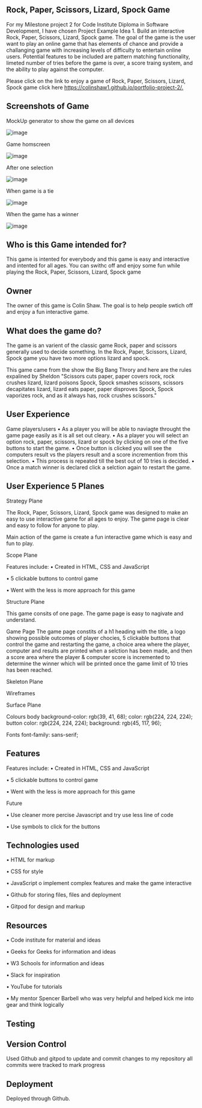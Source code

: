 Rock, Paper, Scissors, Lizard, Spock Game
--
For my Milestone project 2 for Code Institute Diploma in Software Development, I have chosen Project Example Idea 1. Build an interactive Rock, Paper, Scissors, Lizard, Spock game. The goal of the game is the user want to play an online game that has elements of chance and provide a challanging game with increasing levels of difficulty to entertain online users. Potential features to be included are pattern matching functionality, limeted number of tries before the game is over, a score traing system, and the ability to play against the computer.

Please click on the link to enjoy a game of Rock, Paper, Scissors, Lizard, Spock game click here <https://colinshaw1.github.io/portfolio-project-2/.>

Screenshots of Game
--
MockUp generator to show the game on all devices

![image](https://user-images.githubusercontent.com/56481190/158012781-b55c9036-19d4-44f0-b174-f0b88115882d.png)

Game homscreen

![image](https://user-images.githubusercontent.com/56481190/158012848-99ed2052-e5a6-4893-881b-d7368a916c0f.png)

After one selection

![image](https://user-images.githubusercontent.com/56481190/158012873-2c01a118-1d96-44d0-b60c-82ac9f0c050b.png)

When game is a tie

![image](https://user-images.githubusercontent.com/56481190/158012896-9bcfac3d-a976-4bc4-bc38-a3d05ef212ba.png)

When the game has a winner 

![image](https://user-images.githubusercontent.com/56481190/158012928-ebb3af1b-3749-4e3f-86aa-8c87381ccc03.png)

Who is this Game intended for?
--

This game is intented for everybody and this game is easy and interactive and intented for all ages. You can swithc off and enjoy some fun while playing the Rock, Paper, Scissors, Lizard, Spock game

Owner
--

The owner of this game is Colin Shaw. The goal is to help people swtich off and enjoy a fun interactive game.

What does the game do?
--

The game is an varient of the classic game Rock, paper and scissors generally used to decide something. In the Rock, Paper, Scissors, Lizard, Spock game you have two more options lizard and spock. 

This game came from the show the Big Bang Throry and here are the rules expalined by Sheldon "Scissors cuts paper, paper covers rock, rock crushes lizard, lizard poisons Spock, Spock smashes scissors, scissors decapitates lizard, lizard eats paper, paper disproves Spock, Spock vaporizes rock, and as it always has, rock crushes scissors."

User Experience
--

Game players/users
• As a player you will be able to naviagte throught the game page easily as it is all set out cleary.
• As a player you will select an option rock, paper, scissors, lizard or spock by clicking on one of the five buttons to start the game.
• Once button is clicked you will see the computers result vs the players result and a score incremention from this selection.
• This process is repeated till the best out of 10 tries is decided.
• Once a match winner is declared click a selction again to restart the game. 

User Experience 5 Planes
--

Strategy Plane

The Rock, Paper, Scissors, Lizard, Spock game was designed to make an easy to use interactive game for all ages to enjoy. The game page is clear and easy to follow for anyone to play. 

Main action of the game is create a fun interactive game which is easy and fun to play. 

Scope Plane

Features include:
•	Created in HTML, CSS and JavaScript

•	5 clickable buttons to control game

• Went with the less is more approach for this game	

Structure Plane

This game consits of one page. The game page is easy to nagivate and understand.

Game Page
The game page constits of a h1 heading with the title, a logo showing possible outcomes of player chocies, 5 clickable buttons that control the game and restarting the game, a choice area where the player, computer and results are printed when a selction has been made, and then a score area where the player & computer score is incremented to determine the winner which will be printed once the game limit of 10 tries has been reached.

Skeleton Plane

Wireframes


Surface Plane

Colours
body
    background-color: rgb(39, 41, 68);
    color: rgb(224, 224, 224);
button
    color: rgb(224, 224, 224);
    background: rgb(45, 117, 96);
    
Fonts
    font-family: sans-serif;
    
Features
--

Features include:
•	Created in HTML, CSS and JavaScript

•	5 clickable buttons to control game

• Went with the less is more approach for this game	

Future

• Use cleaner more percise Javascript and try use less line of code

• Use symbols to click for the buttons

Technologies used
--

• HTML for markup

• CSS for style

• JavaScript o implement complex features and make the game interactive

• Github for storing files, files and deployment 

• Gitpod for design and markup


Resources
--

• Code institute for material and ideas

• Geeks for Geeks for information and ideas 
 
• W3 Schools for information and ideas

• Slack for inspiration

• YouTube for tutorials

• My mentor Spencer Barbell who was very helpful and helped kick me into gear and think logically

Testing
--



Version Control
--

Used Github and gitpod to update and commit changes to my repository all commits were tracked to mark progress

Deployment
--

Deployed through Github.
